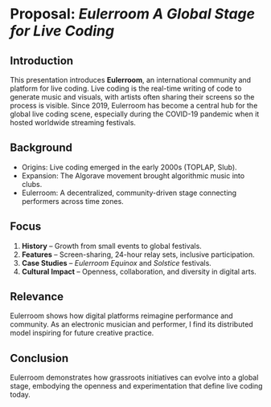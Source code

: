 # Proposal: *Eulerroom A Global Stage for Live Coding*

## Introduction
This presentation introduces **Eulerroom**, an international community and platform for live coding. Live coding is the real-time writing of code to generate music and visuals, with artists often sharing their screens so the process is visible. Since 2019, Eulerroom has become a central hub for the global live coding scene, especially during the COVID-19 pandemic when it hosted worldwide streaming festivals.

## Background
- Origins: Live coding emerged in the early 2000s (TOPLAP, Slub).  
- Expansion: The Algorave movement brought algorithmic music into clubs.  
- Eulerroom: A decentralized, community-driven stage connecting performers across time zones.  

## Focus
1. **History** – Growth from small events to global festivals.  
2. **Features** – Screen-sharing, 24-hour relay sets, inclusive participation.  
3. **Case Studies** – *Eulerroom Equinox* and *Solstice* festivals.  
4. **Cultural Impact** – Openness, collaboration, and diversity in digital arts.  

## Relevance
Eulerroom shows how digital platforms reimagine performance and community. As an electronic musician and performer, I find its distributed model inspiring for future creative practice.  

## Conclusion
Eulerroom demonstrates how grassroots initiatives can evolve into a global stage, embodying the openness and experimentation that define live coding today.
